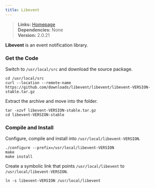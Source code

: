 ```yaml
---
title: Libevent
---
```



> **Links:** [Homepage](http://libevent.org/)  
> **Dependencies:** None  
> **Version:** <span id="version">2.0.21</span>


**Libevent** is an event notification library.


### Get the Code

Switch to `/usr/local/src` and download the source package.

	cd /usr/local/src
	curl --location --remote-name https://github.com/downloads/libevent/libevent/libevent-VERSION-stable.tar.gz

Extract the archive and move into the folder.

	tar -xzvf libevent-VERSION-stable.tar.gz
	cd libevent-VERSION-stable


### Compile and Install

Configure, compile and install into `/usr/local/libevent-VERSION`.

	./configure --prefix=/usr/local/libevent-VERSION
	make
	make install

Create a symbolic link that points `/usr/local/libevent` to `/usr/local/libevent-VERSION`.

	ln -s libevent-VERSION /usr/local/libevent
